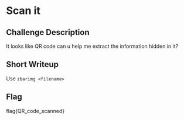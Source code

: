 # Scan it

## Challenge Description
It looks like QR code can u help me extract the information hidden in it?

## Short Writeup
Use  `zbarimg <filename>`

## Flag
flag{QR_code_scanned}
